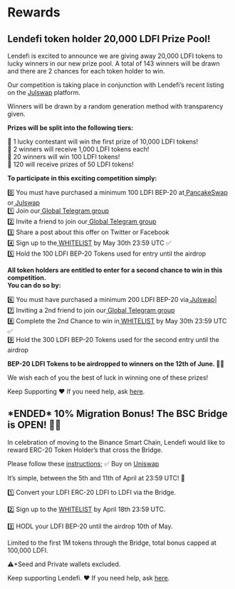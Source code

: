 # Rewards

## **Lendefi token holder 20,000 LDFI Prize Pool!**

Lendefi is excited to announce we are giving away 20,000 LDFI tokens to lucky winners in our new prize pool. A total of 143 winners will be drawn and there are 2 chances for each token holder to win. 

Our competition is taking place in conjunction with Lendefi’s recent listing on the [Julswap](https://julswap.lendefi.finance/) platform. 

Winners will be drawn by a random generation method with transparency given.   
  
**Prizes will be split into the following tiers:**

🥇 1 lucky contestant will win the first prize of 10,000 LDFI tokens!  
🥈 2 winners will receive 1,000 LDFI tokens each!  
🥉 20 winners will win 100 LDFI tokens!  
🏅 120 will receive prizes of 50 LDFI tokens! 

**To participate in this exciting competition simply:**

0️⃣ You must have purchased a minimum 100 LDFI BEP-20 at[ PancakeSwap](https://pancakeswap.lendefi.finance/) or[ Julswap  
](https://julswap.lendefi.finance/)1️⃣ Join our[ Global Telegram group  
](https://telegram.lendefi.finance/)2️⃣ Invite a friend to join our[ Global Telegram group  
](https://telegram.lendefi.finance/)3️⃣ Share a post about this offer on Twitter or Facebook  
4️⃣ Sign up to the[ WHITELIST](https://whitelist.lendefi.finance/) by May 30th 23:59 UTC ✅  
5️⃣ Hold the 100 LDFI BEP-20 Tokens used for entry until the airdrop

**All token holders are entitled to enter for a second chance to win in this competition.   
You can do so by:**

6️⃣ You must have purchased a minimum 200 LDFI BEP-20 via[ Julswap](https://julswap.lendefi.finance/)\|  
7️⃣ Inviting a 2nd friend to join our[ Global Telegram group  
](https://telegram.lendefi.finance/)8️⃣ Complete the 2nd Chance to win in[ WHITELIST](https://whitelist.lendefi.finance/) by May 30th 23:59 UTC ✅  
9️⃣ Hold the 300 LDFI BEP-20 Tokens used for the second entry until the airdrop

**BEP-20 LDFI Tokens to be airdropped to winners on the 12th of June. 🚀🚀**

We wish each of you the best of luck in winning one of these prizes!

Keep Supporting ❤️ If you need help, ask [here](https://telegram.lendefi.finance/).

## \*ENDED\* 10% Migration Bonus! The BSC Bridge is OPEN! 🚀🚀

In celebration of moving to the Binance Smart Chain, Lendefi would like to reward ERC-20 Token Holder’s that cross the Bridge.

Please follow these [instructions](how-to-guides/eth-to-bsc-bridge.md); ✅ Buy on [Uniswap](https://info.uniswap.org/token/0x5479d565e549f3ecdbde4ab836d02d86e0d6a8c7)

It’s simple, between the 5th and 11th of April at 23:59 UTC! 🚀

1️⃣ Convert your LDFI ERC-20 LDFI to LDFI via the Bridge.

2️⃣ Sign up to the [WHITELIST](https://forms.gle/mzsb8kRtD2EBh3vJA) by April 18th 23:59 UTC.

3️⃣ HODL your LDFI BEP-20 until the airdrop 10th of May.

Limited to the first 1M tokens through the Bridge, total bonus capped at 100,000 LDFI.

⚠️\*Seed and Private wallets excluded.

Keep supporting Lendefi. ❤️  If you need help, ask [here](https://telegram.lendefi.finance/).

## 



